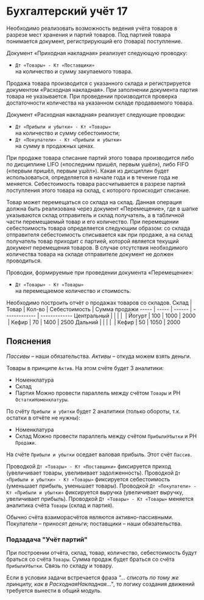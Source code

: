# Бухгалтерский учёт 17

Необходимо реализовать возможность ведения учёта товаров в разрезе мест хранения и партий товаров. Под партией товара понимается документ, регистрирующий его (товара) поступление.

Документ «Приходная накладная» реализует следующую проводку:
- `Дт «Товары» - Кт «Поставщики»`  
на количество и сумму закупаемого товара.

Продажа товара производится с указанного склада и регистрируется документом «Расходная накладная». При заполнении документа партия товара не указывается. При проведении производится проверка достаточности количества на указанном складе продаваемого товара.

Документ «Расходная накладная» реализует следующие проводки:
- `Дт «Прибыли и убытки» - Кт «Товары»`  
на количество и сумму себестоимости;
- `Дт «Покупатели» - Кт «Прибыли и убытки»`  
на сумму в продажных ценах.

При продаже товара списание партий этого товара производится либо по дисциплине LIFO («последним пришёл, первым ушёл»), либо FIFO («первым пришёл, первым ушёл»). Какая из дисциплин будет использоваться, определяется в начале года и в течение года не меняется. Себестоимость товара рассчитывается в разрезе партий поступления этого товара на склад, с которого происходит списание.

Товар может перемещаться со склада на склад. Данная операция должна быть реализована через документ «Перемещение», где в шапке указываются склад отправитель и склад получатель, а в табличной части перемещаемый товар и его количество. При перемещении себестоимость товара определяется следующим образом: со склада отправителя себестоимость списывается как при продаже, а на склад получатель товар приходит с партией, которой является текущий документ перемещения товаров. В случае отсутствия необходимого количества товара на складе отправителе документ не должен проводиться.

Проводки, формируемые при проведении документа «Перемещение»:
- `Дт «Товары» - Кт «Товары»`  
на перемещаемое количество и стоимость.

Необходимо построить отчёт о продажах товаров со складов.
Склад | Товар | Кол-во | Себестоимость | Сумма продажи
----- | ----- | ------ | ------------- | -------------
Центральный | | | | 
 | Йогурт | 100 | 1000 | 2000
 | Кефир | 70 | 1400 | 2500
Дальний | | | | 
 | Кефир | 50 | 1050 | 2000

## Пояснения

*Пассивы* – наши обязательства.
*Активы* – откуда можем взять деньги.

Товары в принципе `Актив`. На этом счёте будет 3 аналитики:
- Номенклатура
- Склад
- Партия
Можно провести параллель между счётом `Товары` и РН `ОстаткиНоменклатуры`.

По счёту `Прибыли и убитки` будет 2 аналитики (только обороты, т.к. остатки в отчёте не нужны):
- Номенклатура
- Склад
Можно провести параллель между счётом `ПрибылиУбытки` и РН `Продажи`.

На счёте `Прибыли и убытки` оседает валовая прибыль. Этот счёт `Пассив`.

Проводкой `Дт «Товары» - Кт «Поставщики»` фиксируется приход (увеличивает товары, увелививает задолженность).
Проводкой `Дт «Прибыли и убытки» - Кт «Товары»` фиксируется себестоимость (уменьшает прибыль, уменьшает товары).
Проводкой `Дт «Покупатели» - Кт «Прибыли и убытки»` фиксируется выручка (увеличивает выручку, увеличивает прибыль).
Проводкой `Дт «Товары» - Кт «Товары»` меняется аналитика счёта `Товары` (склад и партия).

Обычно счёта взаиморасчётов являются активно-пассивными. Покупатели – приносят деньги; поставщики – наши обязательства.

### Подзадача "Учёт партий"

При построении отчёта, склад, товар, количество, себестоимость будут браться со счёта `Товары`. Сумма продаж будет браться со счёта `ПрибылиУбытки`. Связь по складу и товару.

Если в условии задачи встречается фраза *"... списать по тому же принципу, как в РасходнаяНакладная..."*, то логику создания движений требуется вынести в общий модуль.
